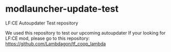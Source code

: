 # modlauncher-update-test
 LF:CE Autoupdater Test repository

 We used this repository to test our upcoming autoupdater
 If your looking for LF:CE mod, please go to this repository: https://github.com/Lambdagon/tf_coop_lambda